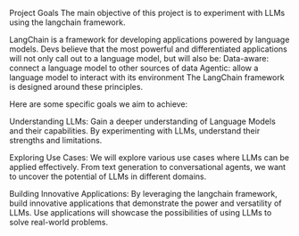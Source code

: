 Project Goals
The main objective of this project is to experiment with LLMs using the langchain framework. 

LangChain is a framework for developing applications powered by language models. Devs believe that the most powerful and differentiated applications will not only call out to a language model, but will also be:
Data-aware: connect a language model to other sources of data
Agentic: allow a language model to interact with its environment
The LangChain framework is designed around these principles.

Here are some specific goals we aim to achieve:

Understanding LLMs: Gain a deeper understanding of Language Models and their capabilities. By experimenting with LLMs, understand their strengths and limitations.

Exploring Use Cases: We will explore various use cases where LLMs can be applied effectively. From text generation to conversational agents, we want to uncover the potential of LLMs in different domains.

Building Innovative Applications: By leveraging the langchain framework, build innovative applications that demonstrate the power and versatility of LLMs. Use applications will showcase the possibilities of using LLMs to solve real-world problems.
